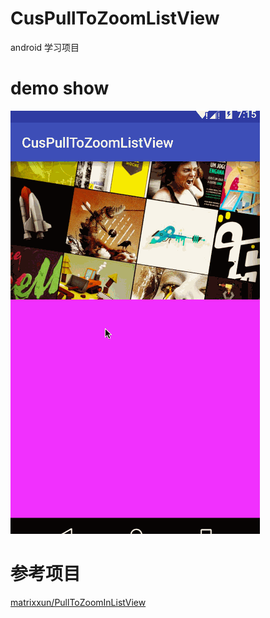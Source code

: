 # CusPullToZoomListView
android  学习项目

# demo show
![Renderings](./pullToZoom.gif)

# 参考项目
[matrixxun/PullToZoomInListView](https://github.com/matrixxun/PullToZoomInListView)
